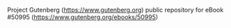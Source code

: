 Project Gutenberg (https://www.gutenberg.org) public repository for
eBook #50995 (https://www.gutenberg.org/ebooks/50995)
